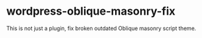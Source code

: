 # wordpress-oblique-masonry-fix
This is not just a plugin, fix broken outdated Oblique masonry script theme.
